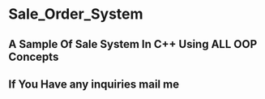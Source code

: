 # Sale_Order_System
## A Sample Of Sale System In C++ Using ALL OOP Concepts 
## If You Have any inquiries mail me
